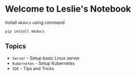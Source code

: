 # Welcome to Leslie's Notebook

Install `mkdocs` using command 

```console 
pip install mkdocs
```

## Topics

* `Server` - Setup basic Linux server
* `Kubernetes` - Setup Kubernetes
* `IDE` - Tips and Tricks
